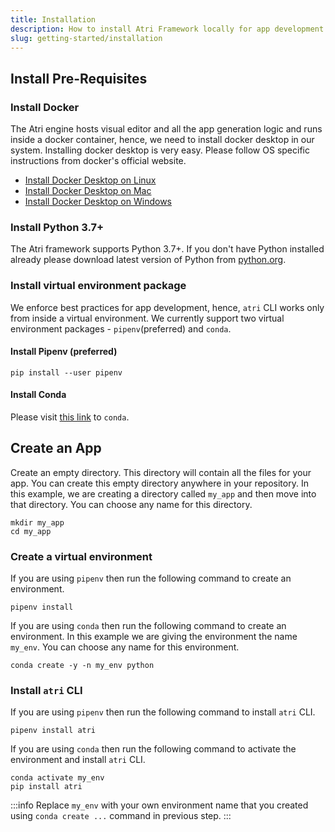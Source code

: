 ```yaml
---
title: Installation
description: How to install Atri Framework locally for app development
slug: getting-started/installation
---
```


## Install Pre-Requisites

### Install Docker

The Atri engine hosts visual editor and all the app generation logic and runs inside a docker container, hence, we need to install docker desktop in our system. Installing docker desktop is very easy. Please follow OS specific instructions from docker's official website.

-   [Install Docker Desktop on Linux](https://docs.docker.com/desktop/install/linux-install/)
-   [Install Docker Desktop on Mac](https://docs.docker.com/desktop/install/mac-install/)
-   [Install Docker Desktop on Windows](https://docs.docker.com/desktop/install/windows-install/)

### Install Python 3.7+

The Atri framework supports Python 3.7+. If you don't have Python installed already please download latest version of Python from [python.org](https://www.python.org/downloads/).

### Install virtual environment package

We enforce best practices for app development, hence, `atri` CLI works only from inside a virtual environment. We currently support two virtual environment packages - `pipenv`(preferred) and `conda`.

#### Install Pipenv (preferred)

```
pip install --user pipenv
```

#### Install Conda

Please visit [this link](https://docs.conda.io/projects/conda/en/latest/user-guide/install/index.html#regular-installation) to `conda`.

## Create an App

Create an empty directory. This directory will contain all the files for your app. You can create this empty directory anywhere in your repository. In this example, we are creating a directory called `my_app` and then move into that directory. You can choose any name for this directory.

```
mkdir my_app
cd my_app
```

### Create a virtual environment

If you are using `pipenv` then run the following command to create an environment.

```
pipenv install
```

If you are using `conda` then run the following command to create an environment. In this example we are giving the environment the name `my_env`. You can choose any name for this environment.

```
conda create -y -n my_env python
```

### Install `atri` CLI

If you are using `pipenv` then run the following command to install `atri` CLI.

```
pipenv install atri
```

If you are using `conda` then run the following command to activate the environment and install `atri` CLI.

```
conda activate my_env
pip install atri
```

:::info
Replace `my_env` with your own environment name that you created using `conda create ...` command in previous step.
:::